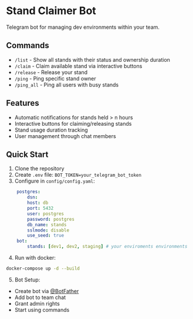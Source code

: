 # Stand Claimer Bot

Telegram bot for managing dev environments within your team.

## Commands

- `/list` - Show all stands with their status and ownership duration
- `/claim` - Claim available stand via interactive buttons
- `/release` - Release your stand
- `/ping` - Ping specific stand owner
- `/ping_all` - Ping all users with busy stands

## Features

- Automatic notifications for stands held > n hours
- Interactive buttons for claiming/releasing stands
- Stand usage duration tracking
- User management through chat members


## Quick Start

1. Clone the repository
2. Create `.env` file: ```BOT_TOKEN=your_telegram_bot_token ```
3. Configure in `config/config.yaml`: 
```yaml
    postgres:
        dsn:
        host: db
        port: 5432
        user: postgres
        password: postgres
        db_name: stands
        sslmode: disable
        use_seed: true
    bot:
        stands: [dev1, dev2, staging] # your enviroments environments 
```
4. Run with docker:
```bash
docker-compose up -d --build
```
5. Bot Setup:
- Create bot via [@BotFather](https://t.me/botfather)
- Add bot to team chat
- Grant admin rights
- Start using commands


